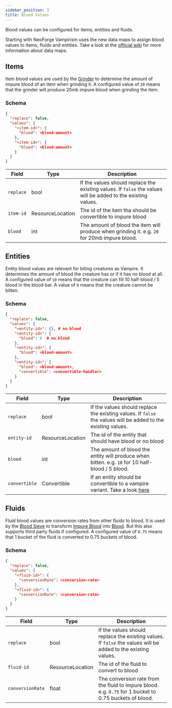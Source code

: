 ```yaml
---
sidebar_position: 3
title: Blood Values
---
```


Blood values can be configured for items, entities and fluids.

Starting with NeoForge Vampirism uses the new data maps to assign blood values to items, fluids and entities. Take a look at the [official wiki](https://docs.neoforged.net/docs/datamaps/structure) for more information about data maps.

## Items
Item blood values are used by the [Grinder](../wiki/content/blocks#grinder) to determine the amount of impure blood of an item when grinding it.
A configured value of `20` means that the grinder will produce 20mb impure blood when grinding the item.

### Schema
```json title="data/vampirism/data_maps/item/item_blood_value.json"
{
  "replace": false,
  "values": {
    "<item-id>": {
      "blood": <blood-amount>
    },
    "<item-id>": {
      "blood": <blood-amount>
    }
  }
}
```

| Field     | Type             | Description                                                                                                   |
|-----------|------------------|---------------------------------------------------------------------------------------------------------------|
| `replace` | bool             | If the values should replace the existing values. If `false` the values will be added to the existing values. |
| `item-id` | ResourceLocation | The id of the item tha should be convertible to impure blood                                                  |
| `blood`   | int              | The amount of blood the item will produce when grinding it. e.g. `20` for 20mb impure blood.                  |

## Entities
Entity blood values are relevant for biting creatures as Vampire. It determines the amount of blood the creature has or if it has no blood at all.
A configured value of `10` means that the creature can fill 10 half-blood / 5 blood in the blood bar.
A value of `0` means that the creature cannot be bitten.

### Schema
```json title="data/vampirism/data_maps/item/entity_blood_value.json"
{
  "replace": false,
  "values": {
    "<entity-id>": {}, # no blood
    "<entity-id>": {
      "blood": 0  # no blood
    },
    "<entity-id>": {
      "blood": <blood-amount>
    },
    "<entity-id>": {
      "blood": <blood-amount>,
      "convertible": <convertible-handler>
    }
  }
}
```

| Field             | Type             | Description                                                                                                   |
|-------------------|------------------|---------------------------------------------------------------------------------------------------------------|
| `replace`         | bool             | If the values should replace the existing values. If `false` the values will be added to the existing values. |
| `entity-id`       | ResourceLocation | The id of the entity that should have blood or no blood                                                       |
| `blood`           | int              | The amount of blood the entity will produce when bitten. e.g. `10` for 10 half-blood / 5 blood.               |
| `convertible`     | Convertible      | If an entity should be convertible to a vampire variant. Take a look [here](./convertibles)                   |

## Fluids
Fluid blood values are conversion rates from other fluids to blood. It is used by the [Blood Sieve](../wiki/content/blocks#blood-sieve) to transform [Impure Blood](../wiki/content/fluids#impure-blood) into [Blood](../wiki/content/fluids#blood).
But this also supports third party fluids if configured. A configured value of `0.75` means that 1 bucket of the fluid is converted to 0.75 buckets of blood.

### Schema

```json title="data/vampirism/data_maps/item/fluid_blood_conversion.json"
{
  "replace": false,
  "values": {
    "<fluid-id>": {
      "conversionRate": <conversion-rate>
    },
    "<fluid-id>": {
      "conversionRate": <conversion-rate>
    }
  }
}
```

| Field            | Type             | Description                                                                                                   |
|------------------|------------------|---------------------------------------------------------------------------------------------------------------|
| `replace`        | bool             | If the values should replace the existing values. If `false` the values will be added to the existing values. |
| `fluid-id`       | ResourceLocation | The id of the fluid to convert to blood                                                                       |
| `conversionRate` | float            | The conversion rate from the fluid to impure blood. e.g. `0.75` for 1 bucket to 0.75 buckets of blood.        |